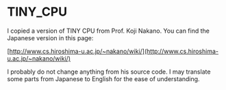# TINY_CPU
I copied a version of TINY CPU from Prof. Koji Nakano. You can find the Japanese version in this page:

[http://www.cs.hiroshima-u.ac.jp/~nakano/wiki/](http://www.cs.hiroshima-u.ac.jp/~nakano/wiki/)

I probably do not change anything from his source code. I may translate some parts from Japanese to English for the ease of understanding.
